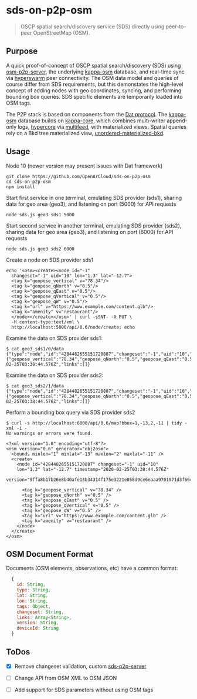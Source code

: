 # sds-on-p2p-osm

> OSCP spatial search/discovery service (SDS) directly using peer-to-peer OpenStreetMap (OSM).


## Purpose

A quick proof-of-concept of OSCP spatial search/discovery (SDS) using [osm-p2p-server](https://github.com/digidem/osm-p2p-server), the underlying [kappa-osm](https://github.com/digidem/kappa-osm) database, and real-time sync via [hyperswarm](https://github.com/hyperswarm/hyperswarm) peer connectivity. The OSM data model and queries of course differ from SDS requirements, but this demonstates the high-level concept of adding nodes with geo coordinates, syncing, and performing bounding box queries. SDS specific elements are temporarily loaded into OSM tags.

The P2P stack is based on components from the [Dat protocol](https://www.datprotocol.com/). The [kappa-osm](https://github.com/digidem/kappa-osm) database builds on [kappa-core](https://github.com/kappa-db/kappa-core), which combines multi-writer append-only logs, [hypercore](https://github.com/mafintosh/hypercore) via [multifeed](https://github.com/kappa-db/multifeed), with materialized views. Spatial queries rely on a Bkd tree materialized view, [unordered-materialized-bkd](https://github.com/digidem/unordered-materialized-bkd).



## Usage


Node 10 (newer version may present issues with Dat framework)

```
git clone https://github.com/OpenArCloud/sds-on-p2p-osm
cd sds-on-p2p-osm
npm install
```

Start first service in one terminal, emulating SDS provider (sds1), sharing data for geo area (geo3), and listening on port (5000) for API requests

```
node sds.js geo3 sds1 5000
```

Start second service in another terminal, emulating SDS provider (sds2), sharing data for geo area (geo3), and listening on port (6000) for API requests

```
node sds.js geo3 sds2 6000
```

Create a node on SDS provider sds1

```
echo '<osm><create><node id="-1"
  changeset="-1" uid="10" lon="1.3" lat="-12.7">
  <tag k="geopose_vertical" v="78.34"/>
  <tag k="geopose_qNorth" v="0.5"/>
  <tag k="geopose_qEast" v="0.5"/>
  <tag k="geopose_qVertical" v="0.5"/>
  <tag k="geopose_qW" v="0.5"/>
  <tag k="url" v="https://www.example.com/content.glb"/>
  <tag k="amenity" v="restaurant"/>
  </node></create></osm>' | curl -sSNT- -X PUT \
  -H content-type:text/xml \
  http://localhost:5000/api/0.6/node/create; echo
```

Examine the data on SDS provider sds1:
```
$ cat geo3_sds1/0/data
{"type":"node","id":"4284482655151720887","changeset":"-1","uid":"10","lon":"1.3","lat":"-12.7","action":"create","tags":{"geopose_vertical":"78.34","geopose_qNorth":"0.5","geopose_qEast":"0.5","geopose_qVertical":"0.5","geopose_qW":"0.5","url":"https://www.example.com/content.glb","amenity":"restaurant"},"timestamp":"2020-02-25T03:38:44.576Z","links":[]}
```

Examine the data on SDS provider sds2:
```
$ cat geo3_sds2/1/data
{"type":"node","id":"4284482655151720887","changeset":"-1","uid":"10","lon":"1.3","lat":"-12.7","action":"create","tags":{"geopose_vertical":"78.34","geopose_qNorth":"0.5","geopose_qEast":"0.5","geopose_qVertical":"0.5","geopose_qW":"0.5","url":"https://www.example.com/content.glb","amenity":"restaurant"},"timestamp":"2020-02-25T03:38:44.576Z","links":[]}
```

Perform a bounding box query via SDS provider sds2

```
$ curl -s http://localhost:6000/api/0.6/map?bbox=1,-13,2,-11 | tidy -xml -i -
No warnings or errors were found.

<?xml version="1.0" encoding="utf-8"?>
<osm version="0.6" generator="obj2osm">
  <bounds minlon="1" minlat="-13" maxlon="2" maxlat="-11" />
  <create>
    <node id="4284482655151720887" changeset="-1" uid="10"
    lon="1.3" lat="-12.7" timestamp="2020-02-25T03:38:44.576Z"
    version="9ffa8b17b26e8b40afe13b34314f175e3221e058d9ce6eaaa9701971d3f66473@0">

      <tag k="geopose_vertical" v="78.34" />
      <tag k="geopose_qNorth" v="0.5" />
      <tag k="geopose_qEast" v="0.5" />
      <tag k="geopose_qVertical" v="0.5" />
      <tag k="geopose_qW" v="0.5" />
      <tag k="url" v="https://www.example.com/content.glb" />
      <tag k="amenity" v="restaurant" />
    </node>
  </create>
</osm>
```


## OSM Document Format

Documents (OSM elements, observations, etc) have a common format:

```js
  {
    id: String,
    type: String,
    lat: String,
    lon: String,
    tags: Object,
    changeset: String,
    links: Array<String>,
    version: String,
    deviceId: String
  }
```


## ToDos

- [x] Remove changeset validation, custom [sds-p2p-server](https://github.com/OpenArCloud/sds-p2p-server)
- [ ] Change API from OSM XML to OSM JSON 
- [ ] Add support for SDS parameters without using OSM tags

